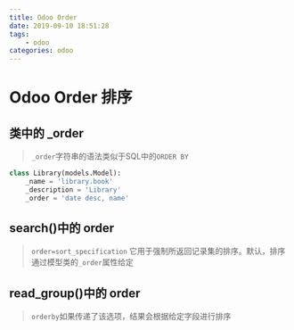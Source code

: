 ```yaml
---
title: Odoo Order
date: 2019-09-10 18:51:28
tags:
    - odoo
categories: odoo
---
```


# Odoo Order 排序

## 类中的 _order

> `_order`字符串的语法类似于SQL中的`ORDER BY`

```python
class Library(models.Model):
    _name = 'library.book'
    _description = 'Library'
    _order = 'date desc, name'
```

## search()中的 order

> `order=sort_specification` 它用于强制所返回记录集的排序。默认，排序通过模型类的`_order`属性给定

## read_group()中的 order

> `orderby`如果传递了该选项，结果会根据给定字段进行排序